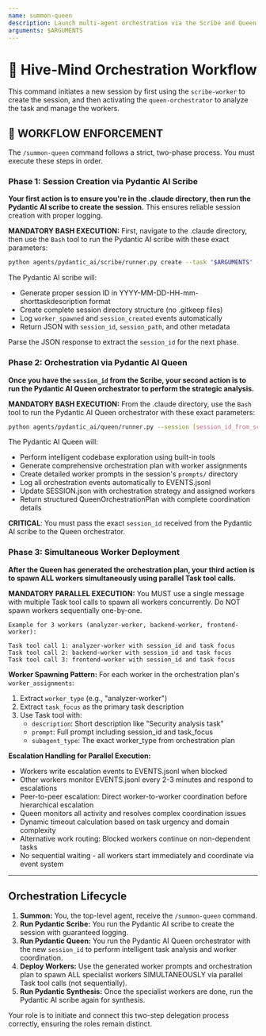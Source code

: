```yaml
---
name: summon-queen
description: Launch multi-agent orchestration via the Scribe and Queen agents.
arguments: $ARGUMENTS
---
```


# 👑 Hive-Mind Orchestration Workflow

This command initiates a new session by first using the `scribe-worker` to create the session, and then activating the `queen-orchestrator` to analyze the task and manage the workers.

## 🚨 WORKFLOW ENFORCEMENT

The `/summon-queen` command follows a strict, two-phase process. You must execute these steps in order.

### Phase 1: Session Creation via Pydantic AI Scribe

**Your first action is to ensure you're in the .claude directory, then run the Pydantic AI scribe to create the session.** This ensures reliable session creation with proper logging.

**MANDATORY BASH EXECUTION:**
First, navigate to the .claude directory, then use the `Bash` tool to run the Pydantic AI scribe with these exact parameters:

```bash
python agents/pydantic_ai/scribe/runner.py create --task "$ARGUMENTS" --model openai:gpt-5-mini
```

The Pydantic AI scribe will:

- Generate proper session ID in YYYY-MM-DD-HH-mm-shorttaskdescription format
- Create complete session directory structure (no .gitkeep files)
- Log `worker_spawned` and `session_created` events automatically
- Return JSON with `session_id`, `session_path`, and other metadata

Parse the JSON response to extract the `session_id` for the next phase.

### Phase 2: Orchestration via Pydantic AI Queen

**Once you have the `session_id` from the Scribe, your second action is to run the Pydantic AI Queen orchestrator to perform the strategic analysis.**

**MANDATORY BASH EXECUTION:**
From the .claude directory, use the `Bash` tool to run the Pydantic AI Queen orchestrator with these exact parameters:

```bash
python agents/pydantic_ai/queen/runner.py --session [session_id_from_scribe] --task "$ARGUMENTS" --model openai:o3
```

The Pydantic AI Queen will:

- Perform intelligent codebase exploration using built-in tools
- Generate comprehensive orchestration plan with worker assignments
- Create detailed worker prompts in the session's `prompts/` directory
- Log all orchestration events automatically to EVENTS.jsonl
- Update SESSION.json with orchestration strategy and assigned workers
- Return structured QueenOrchestrationPlan with complete coordination details

**CRITICAL**: You must pass the exact `session_id` received from the Pydantic AI scribe to the Queen orchestrator.

### Phase 3: Simultaneous Worker Deployment

**After the Queen has generated the orchestration plan, your third action is to spawn ALL workers simultaneously using parallel Task tool calls.**

**MANDATORY PARALLEL EXECUTION:**
You MUST use a single message with multiple Task tool calls to spawn all workers concurrently. Do NOT spawn workers sequentially one-by-one.

```
Example for 3 workers (analyzer-worker, backend-worker, frontend-worker):

Task tool call 1: analyzer-worker with session_id and task focus
Task tool call 2: backend-worker with session_id and task focus  
Task tool call 3: frontend-worker with session_id and task focus
```

**Worker Spawning Pattern:**
For each worker in the orchestration plan's `worker_assignments`:
1. Extract `worker_type` (e.g., "analyzer-worker") 
2. Extract `task_focus` as the primary task description
3. Use Task tool with:
   - `description`: Short description like "Security analysis task"
   - `prompt`: Full prompt including session_id and task_focus
   - `subagent_type`: The exact worker_type from orchestration plan

**Escalation Handling for Parallel Execution:**
- Workers write escalation events to EVENTS.jsonl when blocked
- Other workers monitor EVENTS.jsonl every 2-3 minutes and respond to escalations
- Peer-to-peer escalation: Direct worker-to-worker coordination before hierarchical escalation
- Queen monitors all activity and resolves complex coordination issues
- Dynamic timeout calculation based on task urgency and domain complexity
- Alternative work routing: Blocked workers continue on non-dependent tasks
- No sequential waiting - all workers start immediately and coordinate via event system

---

## Orchestration Lifecycle

1.  **Summon:** You, the top-level agent, receive the `/summon-queen` command.
2.  **Run Pydantic Scribe:** You run the Pydantic AI scribe to create the session with guaranteed logging.
3.  **Run Pydantic Queen:** You run the Pydantic AI Queen orchestrator with the new `session_id` to perform intelligent task analysis and worker coordination.
4.  **Deploy Workers:** Use the generated worker prompts and orchestration plan to spawn ALL specialist workers SIMULTANEOUSLY via parallel Task tool calls (not sequentially).
5.  **Run Pydantic Synthesis:** Once the specialist workers are done, run the Pydantic AI scribe again for synthesis.

Your role is to initiate and connect this two-step delegation process correctly, ensuring the roles remain distinct.
